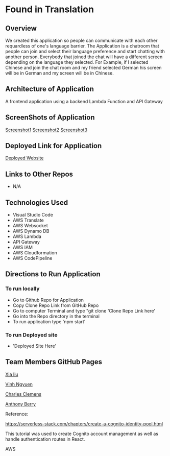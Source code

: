 # Found in Translation
<!-- An overview of the application and its functionality -->
## Overview

We created this application so people can communicate with each other requardless of one's language barrier. The Application is a chatroom that people can join and select their language preference and start chatting with another person. Everybody that joined the chat will have a different screen depending on the language they selected. For Example, if I selected Chinese and join the chat room and my friend selected German his screen will be in German and my screen will be in Chinese.

<!-- An architecture and/or data-flow drawing (preferably in UML) that illustrates how your application works. -->
## Architecture of Application
A frontend application using a backend Lambda Function and API Gateway
<!-- Screenshots of the application -->
## ScreenShots of Application

[Screenshot1](https://github.com/global-chat/global-translate-frontend/blob/master/src/images/screenshot1.png)
[Screenshot2](https://github.com/global-chat/global-translate-frontend/blob/master/src/images/screenshot2.png)
[Screenshot3](https://github.com/global-chat/global-translate-frontend/blob/master/src/images/screenshot3.png)

<!-- A link to the deployed application (where applicable) -->
##  Deployed Link for Application
[Deployed Website](https://d3txzunf41i72v.cloudfront.net/)
<!-- Links to any other repos used in the application (where applicable) -->
## Links to Other Repos
- N/A
<!-- A list of technologies used in the application -->
## Technologies Used

- Visual Studio Code
- AWS Translate
- AWS Websocket
- AWS Dynamo DB
- AWS Lambda
- API Gateway
- AWS IAM
- AWS Cloudformation
- AWS CodePipeline

<!-- Directions to run the application, both for local development and in production -->
## Directions to Run Application
### To run locally

- Go to Github Repo for Application
- Copy Clone Repo Link from GitHub Repo
- Go to computer Terminal and type "git clone 'Clone Repo Link here'
- Go into the Repo directory in the terminal
- To run application type 'npm start'

### To run Deployed site

- 'Deployed Site Here'
<!-- these should be very detailed! -->
<!-- Links to each team member's GitHub profile -->

## Team Members GitHub Pages

[Xia liu](https://github.com/xialiu1988)

[Vinh Ngyuen](https://github.com/nguyenvinh2)

[Charles Clemens](https://github.com/CClemensJr)

[Anthony Berry](https://github.com/Antberry)

Reference:

https://serverless-stack.com/chapters/create-a-cognito-identity-pool.html

This tutorial was used to create Cognito account management as well as handle authentication routes in React.

AWS 
